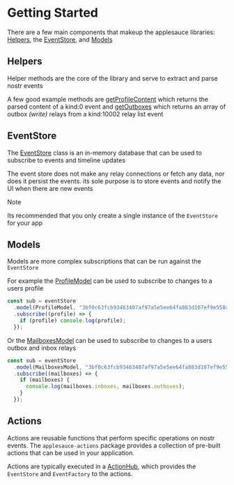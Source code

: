 # Getting Started

There are a few main components that makeup the applesauce libraries: [Helpers](https://hzrd149.github.io/applesauce/typedoc/modules/applesauce-core.Helpers.html), the [EventStore](https://hzrd149.github.io/applesauce/typedoc/classes/applesauce-core.EventStore.html), and [Models](https://hzrd149.github.io/applesauce/typedoc/modules/applesauce-core.Models.html)

## Helpers

Helper methods are the core of the library and serve to extract and parse nostr events

A few good example methods are [getProfileContent](https://hzrd149.github.io/applesauce/typedoc/functions/applesauce-core.Helpers.getProfileContent.html) which returns the parsed content of a kind:0 event and [getOutboxes](https://hzrd149.github.io/applesauce/typedoc/functions/applesauce-core.Helpers.getOutboxes.html) which returns an array of outbox _(write)_ relays from a kind:10002 relay list event

## EventStore

The [EventStore](https://hzrd149.github.io/applesauce/typedoc/classes/applesauce-core.EventStore.html) class is an in-memory database that can be used to subscribe to events and timeline updates

The event store does not make any relay connections or fetch any data, nor does it persist the events. its sole purpose is to store events and notify the UI when there are new events

> [!NOTE]
> Its recommended that you only create a single instance of the `EventStore` for your app

## Models

Models are more complex subscriptions that can be run against the `EventStore`

For example the [ProfileModel](https://hzrd149.github.io/applesauce/typedoc/functions/applesauce-core.Models.ProfileModel.html) can be used to subscribe to changes to a users profile

```ts
const sub = eventStore
  .model(ProfileModel, "3bf0c63fcb93463407af97a5e5ee64fa883d107ef9e558472c4eb9aaaefa459d")
  .subscribe((profile) => {
    if (profile) console.log(profile);
  });
```

Or the [MailboxesModel](https://hzrd149.github.io/applesauce/typedoc/functions/applesauce-core.Models.MailboxesModel.html) can be used to subscribe to changes to a users outbox and inbox relays

```ts
const sub = eventStore
  .model(MailboxesModel, "3bf0c63fcb93463407af97a5e5ee64fa883d107ef9e558472c4eb9aaaefa459d")
  .subscribe((mailboxes) => {
    if (mailboxes) {
      console.log(mailboxes.inboxes, mailboxes.outboxes);
    }
  });
```

## Actions

Actions are reusable functions that perform specific operations on nostr events. The `applesauce-actions` package provides a collection of pre-built actions that can be used in your application.

Actions are typically executed in a [ActionHub](https://hzrd149.github.io/applesauce/typedoc/classes/applesauce-actions.ActionHub.html), which provides the `EventStore` and `EventFactory` to the actions.
